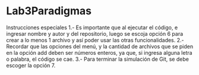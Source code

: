 # Lab3Paradigmas
Instrucciones especiales
1.- Es importante que al ejecutar el código, e ingresar nombre y autor y del repositorio, luego se escoja 
    opción 6 para crear a lo menos 1 archivo y así poder usar las otras funcionalidades.
2.- Recordar que las opciones del menú, y la cantidad de archivos que se piden en la opción add 
    deben ser números enteros, ya que, si ingresa alguna letra o palabra,
    el código se cae.
3.- Para terminar la simulación de Git, se debe escoger la opción 7.
